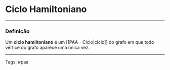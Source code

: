 
# Ciclo Hamiltoniano

---

### Definição

Um **ciclo hamiltoniano** é um [[PAA - Ciclo|ciclo]] do grafo em que todo vértice do grafo aparece uma única vez.

---

Tags: #paa

